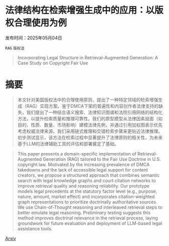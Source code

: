 # 法律结构在检索增强生成中的应用：以版权合理使用为例

发布时间：2025年05月04日

`RAG` `版权法`

> Incorporating Legal Structure in Retrieval-Augmented Generation: A Case Study on Copyright Fair Use

# 摘要

> 本文针对美国版权法中的合理使用原则，提出了一种特定领域的检索增强生成（RAG）实现方案。鉴于DMCA下架的普遍性和内容创作者法律支持的缺失，我们提出了一种结合语义搜索、法律知识图谱和法院引用网络的结构化方法，以提升检索质量和推理可靠性。我们的原型模型从法律因素层面（如目的、性质、数量、市场影响）建模法律先例，并通过引用加权图表示优先考虑权威法律来源。我们采用链式推理和交错检索步骤来更贴近法律推理。初步测试显示，该方法在检索过程中显著提升了法律原则的相关性，为未来基于LLM的法律辅助工具的评估和部署奠定了基础。

> This paper presents a domain-specific implementation of Retrieval-Augmented Generation (RAG) tailored to the Fair Use Doctrine in U.S. copyright law. Motivated by the increasing prevalence of DMCA takedowns and the lack of accessible legal support for content creators, we propose a structured approach that combines semantic search with legal knowledge graphs and court citation networks to improve retrieval quality and reasoning reliability. Our prototype models legal precedents at the statutory factor level (e.g., purpose, nature, amount, market effect) and incorporates citation-weighted graph representations to prioritize doctrinally authoritative sources. We use Chain-of-Thought reasoning and interleaved retrieval steps to better emulate legal reasoning. Preliminary testing suggests this method improves doctrinal relevance in the retrieval process, laying groundwork for future evaluation and deployment of LLM-based legal assistance tools.

[Arxiv](https://arxiv.org/abs/2505.02164)